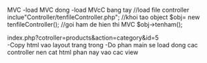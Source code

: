 MVC
-load MVC dong
-load MVcC bang tay
    //load file controller
    inclue"Controller/tenfileController.php";
    //khoi tao object
    $obj= new tenfileController();
    //goi ham de hien thi MVC
    $obj->tenham();
  
  
  index.php?cotroller=products&action=category&id=5  
 -Copy html vao layout trang trong
 -Do phan main se load dong cac controller nen cat html phan nay vao cac view